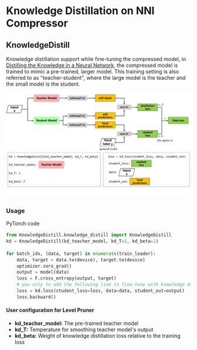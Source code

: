 Knowledge Distillation on NNI Compressor
===

## KnowledgeDistill

Knowledge distillation support while fine-tuning the compressed model, in [Distilling the Knowledge in a Neural Network](https://arxiv.org/abs/1503.02531),  the compressed model is trained to mimic a pre-trained, larger model.  This training setting is also referred to as "teacher-student",  where the large model is the teacher and the small model is the student.

![](../../../docs/img/distill.png)

### Usage

PyTorch code

```python
from KnowledgeDistill.knowledge_distill import KnowledgeDistill
kd = KnowledgeDistill(kd_teacher_model, kd_T=5, kd_beta=1)

for batch_idx, (data, target) in enumerate(train_loader):
    data, target = data.to(device), target.to(device)
    optimizer.zero_grad()
    output = model(data)
    loss = F.cross_entropy(output, target)
    # you only to add the following line to fine-tune with knowledge distillation
    loss = kd.loss(student_loss=loss, data=data, student_out=output)
    loss.backward()
```

#### User configuration for Level Pruner
* **kd_teacher_model:** The pre-trained teacher model 
* **kd_T:** Temperature for smoothing teacher model's output
* **kd_beta:** Weight of knowledge distillation loss relative to the training loss
